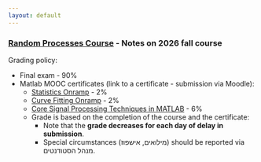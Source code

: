 ```yaml
---
layout: default
---
```


### [Random Processes Course](/teaching/rp/) - Notes on 2026 fall course
Grading policy:
* Final exam - 90%
* Matlab MOOC certificates (link to a certificate - submission via Moodle):
    * [Statistics Onramp](https://matlabacademy.mathworks.com/details/statistics-onramp/orst) - 2%
    * [Curve Fitting Onramp](https://matlabacademy.mathworks.com/details/curve-fitting-onramp/orcf) - 2%
    * [Core Signal Processing Techniques in MATLAB](https://matlabacademy.mathworks.com/details/core-signal-processing-techniques-in-matlab/lpmlcspt) - 6%
  * Grade is based on the completion of the course and the certificate:
    * Note that the **grade decreases for each day of delay in submission**.
    * Special circumstances (מילואים, אישפוז) should be reported via מנהל הסטודנטים. 
